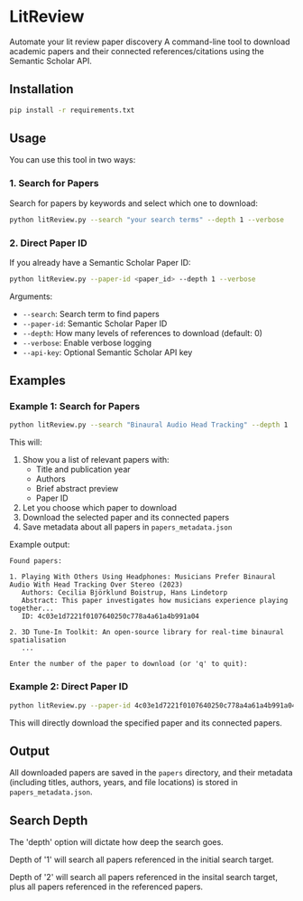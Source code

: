 # LitReview

Automate your lit review paper discovery
A command-line tool to download academic papers and their connected references/citations using the Semantic Scholar API.

## Installation

```bash
pip install -r requirements.txt
```

## Usage

You can use this tool in two ways:

### 1. Search for Papers

Search for papers by keywords and select which one to download:

```bash
python litReview.py --search "your search terms" --depth 1 --verbose
```

### 2. Direct Paper ID

If you already have a Semantic Scholar Paper ID:

```bash
python litReview.py --paper-id <paper_id> --depth 1 --verbose
```

Arguments:
- `--search`: Search term to find papers
- `--paper-id`: Semantic Scholar Paper ID
- `--depth`: How many levels of references to download (default: 0)
- `--verbose`: Enable verbose logging
- `--api-key`: Optional Semantic Scholar API key

## Examples

### Example 1: Search for Papers

```bash
python litReview.py --search "Binaural Audio Head Tracking" --depth 1
```

This will:
1. Show you a list of relevant papers with:
   - Title and publication year
   - Authors
   - Brief abstract preview
   - Paper ID
2. Let you choose which paper to download
3. Download the selected paper and its connected papers
4. Save metadata about all papers in `papers_metadata.json`

Example output:
```
Found papers:

1. Playing With Others Using Headphones: Musicians Prefer Binaural Audio With Head Tracking Over Stereo (2023)
   Authors: Cecilia Björklund Boistrup, Hans Lindetorp
   Abstract: This paper investigates how musicians experience playing together...
   ID: 4c03e1d7221f0107640250c778a4a61a4b991a04

2. 3D Tune-In Toolkit: An open-source library for real-time binaural spatialisation
   ...

Enter the number of the paper to download (or 'q' to quit):
```

### Example 2: Direct Paper ID

```bash
python litReview.py --paper-id 4c03e1d7221f0107640250c778a4a61a4b991a04 --depth 1
```

This will directly download the specified paper and its connected papers.

## Output

All downloaded papers are saved in the `papers` directory, and their metadata (including titles, authors, years, and file locations) is stored in `papers_metadata.json`.



## Search Depth

The 'depth' option will dictate how deep the search goes. 

Depth of '1' will search all papers referenced in the initial search target.

Depth of '2' will search all papers referenced in the insital search target, plus all papers referenced in the referenced papers.
